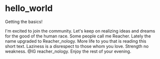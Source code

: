 # hello_world
Getting the basics!

I'm excited to join the community. Let's keep on realizing ideas and dreams for the good of the human race. Some people
call me Reacher. Lately the name upgraded to Reacher_nology. More life to you that is reading this short text. Laziness is a disrespect to those whom you love. Strength no weakness. @IG reacher_nology. Enjoy the rest of your evening.
